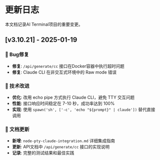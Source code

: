 # 更新日志

本文档记录AI Terminal项目的重要变更。

## [v3.10.21] - 2025-01-19

### 🐛 Bug修复
- **修复**: `/api/generate/cc` 接口在Docker容器中执行超时问题
- **修复**: Claude CLI 在非交互式环境中的 Raw mode 错误

### 🔧 技术改进
- **优化**: 改用 echo pipe 方式执行 Claude CLI，避免 TTY 交互问题
- **性能**: 接口响应时间稳定在 7-10 秒，成功率达到 100%
- **实现**: 使用 `spawn('sh', ['-c', 'echo "${prompt}" | claude'])` 替代直接调用

### 📝 文档更新
- **新增**: `node-pty-claude-integration.md` 详细集成指南
- **更新**: API文档中 `/api/generate/cc` 接口的实现说明
- **记录**: 完整的测试结果和最佳实践
